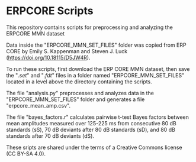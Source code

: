 # ERPCORE Scripts
This repository contains scripts for preprocessing and analyzing the ERPCORE MMN dataset

Data inside the "ERPCORE_MMN_SET_FILES" folder was copied from ERP CORE by Emily S. Kappenman and  Steven J. Luck (https://doi.org/10.18115/D5JW4R).

To run these scripts, first download the ERP CORE MMN dataset, then save the "*.set*" and "*.fdt*" files in a folder named "ERPCORE_MMN_SET_FILES" located in a level above the directory containing the scripts.

The file "analysis.py" preprocesses and analyzes data in the "ERPCORE_MMN_SET_FILES" folder and generates a file "erpcore_mean_amp.csv".

The file "bayes_factors.r" calculates pairwise t-test Bayes factors between mean amplitudes measured over 125-225 ms from consecutive 80 dB standards (sS), 70 dB deviants after 80 dB standards (sD), and 80 dB standards after 70 dB deviants (dS).

These sripts are shared under the terms of a Creative Commons license (CC BY-SA 4.0).
